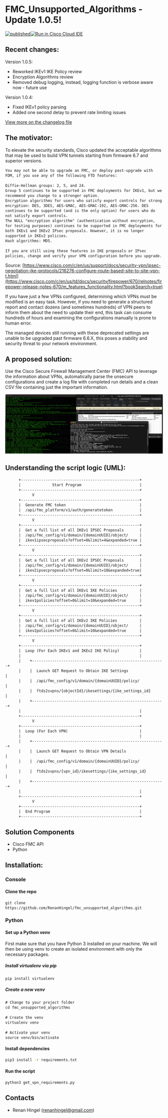 # FMC_Unsupported_Algorithms - Update 1.0.5!
[![published](https://static.production.devnetcloud.com/codeexchange/assets/images/devnet-published.svg)](https://developer.cisco.com/codeexchange/github/repo/RenanHingel/fmc_unsupported_algorithms)[![Run in Cisco Cloud IDE](https://static.production.devnetcloud.com/codeexchange/assets/images/devnet-runable-icon.svg)](https://developer.cisco.com/devenv/?id=devenv-vscode-base&GITHUB_SOURCE_REPO=https://github.com/RenanHingel/fmc_unsupported_algorithms)

## Recent changes:

Version 1.0.5:
+ Reworked IKEv1 IKE Policy review
+ Encryption Algorithms review
+ Removed debug logging, instead, logging function is verbose aware now - future use

Version 1.0.4:
+ Fixed IKEv1 policy parsing
+ Added one second delay to prevent rate limiting issues

[View more on the changelog file](changelog.txt)

## The motivator:
To elevate the security standards, Cisco updated the acceptable algorithms that may be used to build VPN tunnels starting from firmware 6.7 and superior versions.

    You may not be able to upgrade an FMC, or deploy post-upgrade with FDM, if you use any of the following FTD features:

    Diffie-Hellman groups: 2, 5, and 24.
    Group 5 continues to be supported in FMC deployments for IKEv1, but we recommend you change to a stronger option.
    Encryption algorithms for users who satisfy export controls for strong encryption: DES, 3DES, AES-GMAC, AES-GMAC-192, AES-GMAC-256. DES continues to be supported (and is the only option) for users who do not satisfy export controls.
    The NULL "encryption algorithm" (authentication without encryption, for testing purposes) continues to be supported in FMC deployments for both IKEv1 and IKEv2 IPsec proposals. However, it is no longer supported in IKEv2 policies.
    Hash algorithms: MD5.

    If you are still using these features in IKE proposals or IPsec policies, change and verify your VPN configuration before you upgrade. 
    
Source: [https://www.cisco.com/c/en/us/support/docs/security-vpn/ipsec-negotiation-ike-protocols/216276-configure-route-based-site-to-site-vpn-t.html](https://www.cisco.com/c/en/us/td/docs/security/firepower/670/relnotes/firepower-release-notes-670/m_features_functionality.html?bookSearch=true)

If you have just a few VPNs configured, determining which VPNs must be modified is an easy task. 
However, if you need to generate a structured report and contact dozens (and sometimes hundreds) of VPN peers to inform them about the need to update their end, this task can consume hundreds of hours and examining the configurations manually is prone to human error.

The managed devices still running with these deprecated settings are unable to be upgraded past firmware 6.6.X, this poses a stability and security threat to your network environment.

## A proposed solution:
Use the Cisco Secure Firewall Management Center (FMC) API to leverage the information about VPNs, automatically parse the unsecure configurations and create a log file with completed run details and a clean CSV file containing just the important information.

![Screenshot](img_script.png)

## Understanding the script logic (UML):

          +-----------------------------------------------------+
          |              Start Program                          |
          +-----------------------------------------------------+
                V
          +-----------------------------------------------------+
          |  Generate FMC token                                 |
          |  /api/fmc_platform/v1/auth/generatetoken            |
          +-----------------------------------------------------+
                V
          +-----------------------------------------------------+
          |  Get a full list of all IKEv1 IPSEC Proposals       |
          |  /api/fmc_config/v1/domain/{domainUUID}/object/     |
          |  ikev1ipsecproposals?offset=0&limit=4&expanded=true |
          +-----------------------------------------------------+
                V
          +-----------------------------------------------------+
          |  Get a full list of all IKEv2 IPSEC Proposals       |
          |  /api/fmc_config/v1/domain/{domainUUID}/object/     |
          |  ikev2ipsecproposals?offset=0&limit=10&expanded=true|
          +-----------------------------------------------------+
                V
          +-----------------------------------------------------+
          |  Get a full list of all IKEv1 IKE Policies          |
          |  /api/fmc_config/v1/domain/{domainUUID}/object/     |
          |  ikev1policies?offset=0&limit=10&expanded=true      |
          +-----------------------------------------------------+
                V
          +-----------------------------------------------------+
          |  Get a full list of all IKEv2 IKE Policies          |
          |  /api/fmc_config/v1/domain/{domainUUID}/object/     |
          |  ikev2policies?offset=0&limit=10&expanded=true      |
          +-----------------------------------------------------+
                V
          +-----------------------------------------------------+
          |  Loop (For Each IKEv1 and IKEv2 IKE Policy)         |
          |                                                     |
          |    +-----------------------------------------------------------+
          |    |  Launch GET Request to Obtain IKE Settings                |
          |    |  /api/fmc_config/v1/domain/{domainUUID}/policy/           |
          |    |  ftds2svpns/{objectId}/ikesettings/{ike_settings_id}      |
          |    +-----------------------------------------------------------+
          |                                                     |
          +-----------------------------------------------------+
                V
          +-----------------------------------------------------+
          |  Loop (For Each VPN)                                |
          |                                                     |
          |    +-----------------------------------------------------------+
          |    |  Launch GET Request to Obtain VPN Details                 |
          |    |  /api/fmc_config/v1/domain/{domainUUID}/policy/           |
          |    |  ftds2svpns/{vpn_id}/ikesettings/{ike_settings_id}        |
          |    +-----------------------------------------------------------+
          |                                                     |
          +-----------------------------------------------------+
                V
          +-----------------------------------------------------+
          |  End Program                                        |
          +-----------------------------------------------------+


## Solution Components
* Cisco FMC API
* Python

## Installation:

### Console
#### Clone the repo
```console
git clone https://github.com/RenanHingel/fmc_unsupported_algorithms.git
```

### Python

#### Set up a Python venv
First make sure that you have Python 3 installed on your machine. We will then be using venv to create
an isolated environment with only the necessary packages.

##### Install virtualenv via pip
```
pip install virtualenv
```

##### Create a new venv
```
# Change to your project folder
cd fmc_unsupported_algorithms

# Create the venv
virtualenv venv

# Activate your venv
source venv/bin/activate
```

#### Install dependencies
```zsh
pip3 install -r requirements.txt
```

#### Run the script
```
python3 get_vpn_requirements.py
```

## Contacts
* Renan Hingel (renanhingel@gmail.com)
